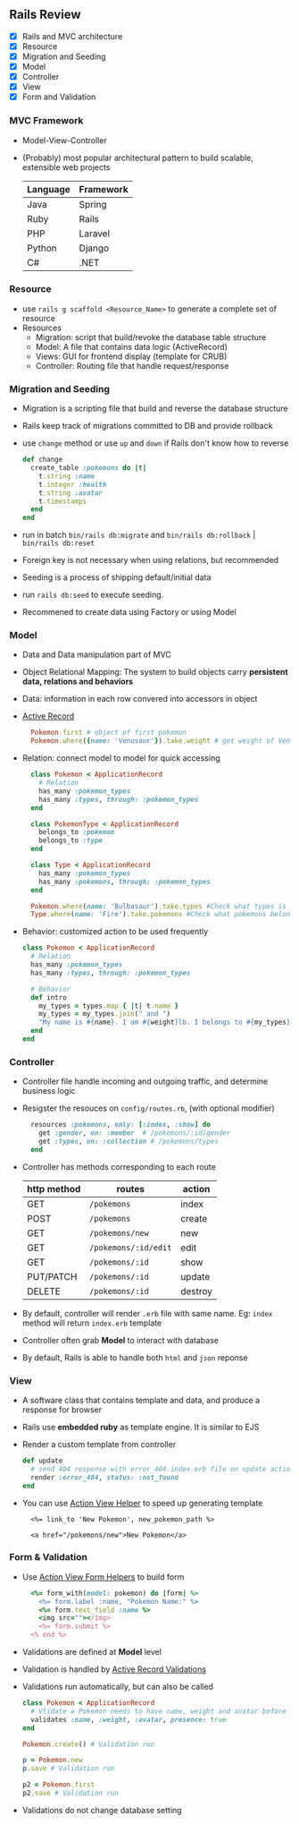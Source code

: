 ## Rails Review
- [x] Rails and MVC architecture
- [x] Resource
- [x] Migration and Seeding
- [x] Model
- [x] Controller
- [x] View
- [x] Form and Validation

### MVC Framework
* Model-View-Controller
* (Probably) most popular architectural pattern to build scalable, extensible web projects

    |Language|Framework|
    |-|-|
    |Java|Spring|
    |Ruby|Rails|
    |PHP|Laravel|
    |Python|Django|
    |C#|.NET|


### Resource
* use `rails g scaffold <Resource_Name>` to generate a complete set of resource
* Resources 
  - Migration: script that build/revoke the database table structure
  - Model: A file that contains data logic (ActiveRecord)
  - Views: GUI  for frontend display (template for CRUB)
  - Controller: Routing file that handle request/response


### Migration and Seeding
* Migration is a scripting file that build and reverse the database structure
* Rails keep track of migrations committed to DB and provide rollback
* use `change` method or use `up` and `down` if Rails don't know how to reverse

  ```rb
  def change
    create_table :pokemons do |t|
      t.string :name
      t.integer :health
      t.string :avatar
      t.timestamps
    end
  end
  ```
* run in batch `bin/rails db:migrate` and `bin/rails db:rollback` | `bin/rails db:reset`
* Foreign key is not necessary when using relations, but recommended
* Seeding is a process of shipping default/initial data
* run `rails db:seed` to execute seeding. 
* Recommened to create data using Factory or using Model

### Model
* Data and Data manipulation part of MVC
* Object Relational Mapping: The system to build objects carry **persistent data, relations and behaviors**
* Data: information in each row convered into accessors in object
* [Active Record](https://guides.rubyonrails.org/v5.1/active_record_basics.html)

  ```rb
    Pokemon.first # object of first pokemon
    Pokemon.where({name: 'Venusaur'}).take.weight # get weight of Venusaur
  ```
* Relation: connect model to model for quick accessing 

  ```rb
    class Pokemon < ApplicationRecord
      # Relation
      has_many :pokemon_types
      has_many :types, through: :pokemon_types
    end

    class PokemonType < ApplicationRecord
      belongs_to :pokemon
      belongs_to :type
    end

    class Type < ApplicationRecord
      has_many :pokemon_types
      has_many :pokemons, through: :pokemon_types
    end

    Pokemon.where(name: 'Bulbasaur').take.types #Check what types is Bulbasaur
    Type.where(name: 'Fire').take.pokemons #Check what pokemons belong to Fire category
  ```
* Behavior: customized action to be used frequently

  ```rb
  class Pokemon < ApplicationRecord
    # Relation
    has_many :pokemon_types
    has_many :types, through: :pokemon_types

    # Behavior
    def intro
      my_types = types.map { |t| t.name }
      my_types = my_types.join(" and ")
      "My name is #{name}. I am #{weight}lb. I belongs to #{my_types}"
    end
  end
  ```

### Controller
* Controller file handle incoming and outgoing traffic, and determine business logic
* Resigster the resouces on `config/routes.rb`, (with optional modifier)

  ```rb
    resources :pokemons, only: [:index, :show] do
      get :gender, on: :member  # /pokemons/:id/gender
      get :types, on: :collection # /pokemons/types
    end
  ```

* Controller has methods corresponding to each route

  |http method|routes|action|
  |-|-|-|
  |GET|`/pokemons`|index|
  |POST|`/pokemons`|create|
  |GET|`/pokemons/new`|new|
  |GET|`/pokemons/:id/edit`|edit|
  |GET|`/pokemons/:id`|show|
  |PUT/PATCH|`/pokemons/:id`|update|
  |DELETE|`/pokemons/:id`|destroy|

* By default, controller will render `.erb` file with same name. Eg: `index` method will return `index.erb` template
* Controller often grab **Model** to interact with database
* By default, Rails is able to handle both `html` and `json` reponse

### View
* A software class that contains template and data, and produce a response for browser
* Rails use **embedded ruby** as template engine. It is similar to EJS
* Render a custom template from controller

  ```rb
  def update
    # send 404 response with error_404.index.erb file on update action
    render :error_404, status: :not_found
  end
  ```

* You can use [Action View Helper](https://guides.rubyonrails.org/action_view_helpers.html) to speed up generating template

  ```
    <%= link_to 'New Pokemon', new_pokemon_path %>
    
    <a href="/pokemons/new">New Pokemon</a>
  ```

### Form & Validation
* Use [Action View Form Helpers](https://guides.rubyonrails.org/form_helpers.html) to build form

  ```rb
    <%= form_with(model: pokemon) do |form| %>
      <%= form.label :name, "Pokemon Name:" %>
      <%= form.text_field :name %>
      <img src=""></img>
      <%= form.submit %>
    <% end %>
  ```

* Validations are defined at **Model** level
* Validation is handled by [Active Record Validations](https://guides.rubyonrails.org/active_record_validations.html)
* Validations run automatically, but can also be called

  ```rb
  class Pokemon < ApplicationRecord
    # Vlidate a Pokemon needs to have name, weight and avatar before getting into database
    validates :name, :weight, :avatar, presence: true
  end

  Pokemon.create() # Validation run

  p = Pokemon.new
  p.save # Validation run

  p2 = Pokemon.first
  p2.save # Validation run
  ```
* Validations do not change database setting